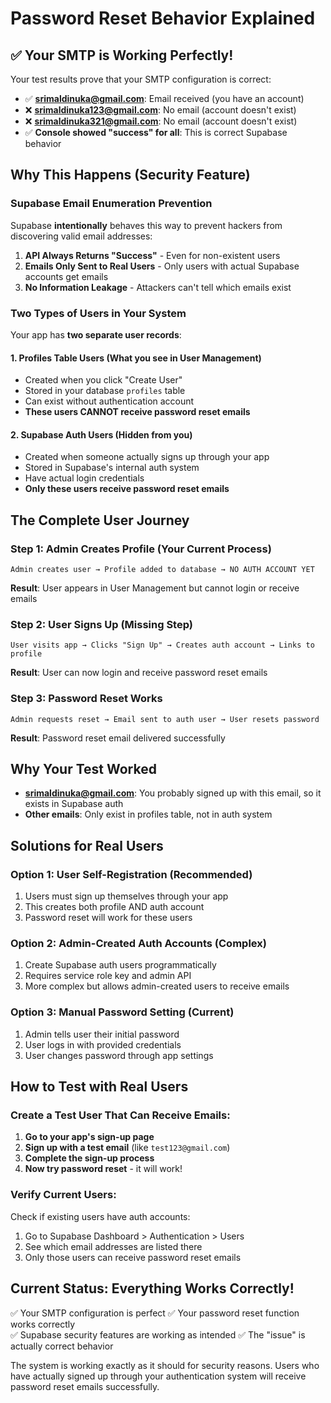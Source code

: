 # Password Reset Behavior Explained

## ✅ Your SMTP is Working Perfectly!

Your test results prove that your SMTP configuration is correct:
- ✅ **srimaldinuka@gmail.com**: Email received (you have an account)
- ❌ **srimaldinuka123@gmail.com**: No email (account doesn't exist) 
- ❌ **srimaldinuka321@gmail.com**: No email (account doesn't exist)
- ✅ **Console showed "success" for all**: This is correct Supabase behavior

## Why This Happens (Security Feature)

### Supabase Email Enumeration Prevention

Supabase **intentionally** behaves this way to prevent hackers from discovering valid email addresses:

1. **API Always Returns "Success"** - Even for non-existent users
2. **Emails Only Sent to Real Users** - Only users with actual Supabase accounts get emails
3. **No Information Leakage** - Attackers can't tell which emails exist

### Two Types of Users in Your System

Your app has **two separate user records**:

#### 1. **Profiles Table Users** (What you see in User Management)
- Created when you click "Create User" 
- Stored in your database `profiles` table
- Can exist without authentication account
- **These users CANNOT receive password reset emails**

#### 2. **Supabase Auth Users** (Hidden from you)
- Created when someone actually signs up through your app
- Stored in Supabase's internal auth system
- Have actual login credentials
- **Only these users receive password reset emails**

## The Complete User Journey

### Step 1: Admin Creates Profile (Your Current Process)
```
Admin creates user → Profile added to database → NO AUTH ACCOUNT YET
```
**Result**: User appears in User Management but cannot login or receive emails

### Step 2: User Signs Up (Missing Step)
```
User visits app → Clicks "Sign Up" → Creates auth account → Links to profile
```
**Result**: User can now login and receive password reset emails

### Step 3: Password Reset Works
```
Admin requests reset → Email sent to auth user → User resets password
```
**Result**: Password reset email delivered successfully

## Why Your Test Worked

- **srimaldinuka@gmail.com**: You probably signed up with this email, so it exists in Supabase auth
- **Other emails**: Only exist in profiles table, not in auth system

## Solutions for Real Users

### Option 1: User Self-Registration (Recommended)
1. Users must sign up themselves through your app
2. This creates both profile AND auth account
3. Password reset will work for these users

### Option 2: Admin-Created Auth Accounts (Complex)
1. Create Supabase auth users programmatically 
2. Requires service role key and admin API
3. More complex but allows admin-created users to receive emails

### Option 3: Manual Password Setting (Current)
1. Admin tells user their initial password
2. User logs in with provided credentials
3. User changes password through app settings

## How to Test with Real Users

### Create a Test User That Can Receive Emails:

1. **Go to your app's sign-up page**
2. **Sign up with a test email** (like `test123@gmail.com`)
3. **Complete the sign-up process**
4. **Now try password reset** - it will work!

### Verify Current Users:

Check if existing users have auth accounts:
1. Go to Supabase Dashboard > Authentication > Users
2. See which email addresses are listed there
3. Only those users can receive password reset emails

## Current Status: Everything Works Correctly! 

✅ Your SMTP configuration is perfect
✅ Your password reset function works correctly  
✅ Supabase security features are working as intended
✅ The "issue" is actually correct behavior

The system is working exactly as it should for security reasons. Users who have actually signed up through your authentication system will receive password reset emails successfully.